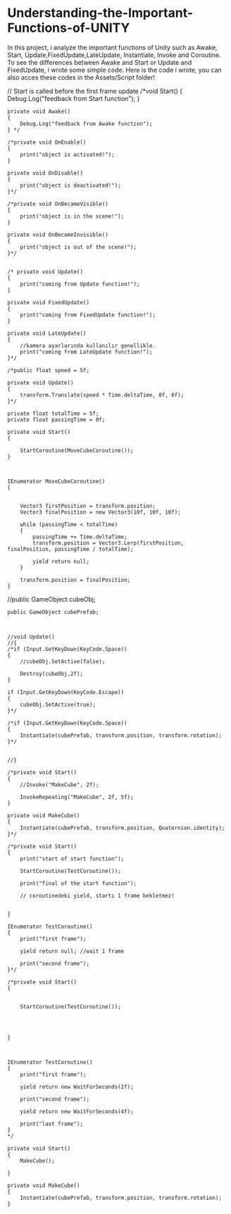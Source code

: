# Understanding-the-Important-Functions-of-UNITY


<p> In this project, i analyze the important functions of Unity such as Awake, Start, Update,FixedUpdate,LateUpdate, Instantiate, Invoke and Coroutine. To see the differences between Awake and Start or Update and FixedUpdate, i wrote some simple code. Here is the code i wrote, you can also acces these codes in the Assets/Script folder!</p>

<p>// Start is called before the first frame update
    /*void Start()
    {
        Debug.Log("feedback from Start function");
    }
    

    private void Awake()
    {
        Debug.Log("feedback from Awake function");
    } */

    /*private void OnEnable()
    {
        print("object is activated!");
    }

    private void OnDisable()
    {
        print("object is deactivated!");
    }*/

    /*private void OnBecameVisible()
    {
        print("object is in the scene!");
    }

    private void OnBecameInvisible()
    {
        print("object is out of the scene!");
    }*/


    /* private void Update()
    {   
        print("coming from Update function!");
    }

    private void FixedUpdate()
    {
        print("coming from FixedUpdate function!");
    }

    private void LateUpdate()
    {   
        //kamera ayarlarında kullanılır genellikle.
        print("coming from LateUpdate function!");
    }*/

    /*public float speed = 5f;

    private void Update()
    {
        transform.Translate(speed * Time.deltaTime, 0f, 0f);
    }*/

    private float totalTime = 5f;
    private float passingTime = 0f;

    private void Start()
    {

        StartCoroutine(MoveCubeCoroutine());
    }



    IEnumerator MoveCubeCoroutine()
    {


        Vector3 firstPosition = transform.position;
        Vector3 finalPosition = new Vector3(10f, 10f, 10f);

        while (passingTime < totalTime)
        {
            passingTime += Time.deltaTime;
            transform.position = Vector3.Lerp(firstPosition, finalPosition, passingTime / totalTime);

            yield return null;
        }

        transform.position = finalPosition;
    }
</p>
<p>//public GameObject cubeObj;

    public GameObject cubePrefab;



    //void Update()
    //{
    /*if (Input.GetKeyDown(KeyCode.Space))
    {
        //cubeObj.SetActive(false);

        Destroy(cubeObj,2f);
    }

    if (Input.GetKeyDown(KeyCode.Escape))
    {
        cubeObj.SetActive(true);
    }*/

    /*if (Input.GetKeyDown(KeyCode.Space))
    {
        Instantiate(cubePrefab, transform.position, transform.rotation);
    }*/


    //} 

    /*private void Start()
    {
        //Invoke("MakeCube", 2f);

        InvokeRepeating("MakeCube", 2f, 5f);
    }

    private void MakeCube()
    {
        Instantiate(cubePrefab, transform.position, Quaternion.identity);
    }*/

    /*private void Start()
    {
        print("start of start function");

        StartCoroutine(TestCoroutine());

        print("final of the start function");

        // coroutinedeki yield, startı 1 frame bekletmez!
        

    }

    IEnumerator TestCoroutine()
    {
        print("first frame");

        yield return null; //wait 1 frame

        print("second frame");
    }*/

    /*private void Start()
    {
        

        StartCoroutine(TestCoroutine());

        
        

    }



    IEnumerator TestCoroutine()
    {
        print("first frame");

        yield return new WaitForSeconds(2f);

        print("second frame");

        yield return new WaitForSeconds(4f);

        print("last frame");
    }
    */

    private void Start()
    {
        MakeCube();

    }

    private void MakeCube()
    {
        Instantiate(cubePrefab, transform.position, transform.rotation);
    }
</p>
